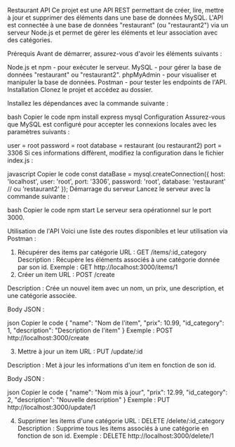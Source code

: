 Restaurant API
Ce projet est une API REST permettant de créer, lire, mettre à jour et supprimer des éléments dans une base de données MySQL. L'API est connectée à une base de données "restaurant" (ou "restaurant2") via un serveur Node.js et permet de gérer les éléments et leur association avec des catégories.

Prérequis
Avant de démarrer, assurez-vous d'avoir les éléments suivants :

Node.js et npm - pour exécuter le serveur.
MySQL - pour gérer la base de données "restaurant" ou "restaurant2".
phpMyAdmin - pour visualiser et manipuler la base de données.
Postman - pour tester les endpoints de l'API.
Installation
Clonez le projet et accédez au dossier.

Installez les dépendances avec la commande suivante :

bash
Copier le code
npm install express mysql
Configuration
Assurez-vous que MySQL est configuré pour accepter les connexions locales avec les paramètres suivants :

user = root
password = root
database = restaurant (ou restaurant2)
port = 3306
Si ces informations diffèrent, modifiez la configuration dans le fichier index.js :

javascript
Copier le code
const dataBase = mysql.createConnection({
  host: 'localhost',
  user: 'root',
  port: '3306',
  password: 'root',
  database: 'restaurant' // ou 'restaurant2'
});
Démarrage du serveur
Lancez le serveur avec la commande suivante :

bash
Copier le code
npm start
Le serveur sera opérationnel sur le port 3000.

Utilisation de l'API
Voici une liste des routes disponibles et leur utilisation via Postman :

1. Récupérer des items par catégorie
URL : GET /items/:id_category
Description : Récupère les éléments associés à une catégorie donnée par son id.
Exemple : GET http://localhost:3000/items/1
2. Créer un item
URL : POST /create

Description : Crée un nouvel item avec un nom, un prix, une description, et une catégorie associée.

Body JSON :

json
Copier le code
{
  "name": "Nom de l'item",
  "prix": 10.99,
  "id_category": 1,
  "description": "Description de l'item"
}
Exemple : POST http://localhost:3000/create

3. Mettre à jour un item
URL : PUT /update/:id

Description : Met à jour les informations d'un item en fonction de son id.

Body JSON :

json
Copier le code
{
  "name": "Nom mis à jour",
  "prix": 12.99,
  "id_category": 2,
  "description": "Nouvelle description"
}
Exemple : PUT http://localhost:3000/update/1

4. Supprimer les items d'une catégorie
URL : DELETE /delete/:id_category
Description : Supprime tous les items associés à une catégorie en fonction de son id.
Exemple : DELETE http://localhost:3000/delete/1
